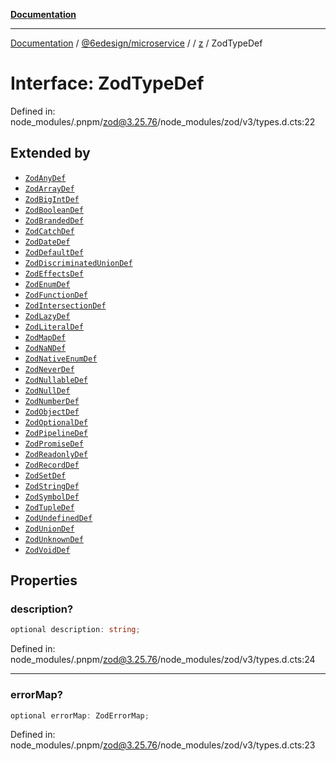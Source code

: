 [**Documentation**](../../../../../README.md)

***

[Documentation](../../../../../README.md) / [@6edesign/microservice](../../../README.md) / [](../../../README.md) / [z](../README.md) / ZodTypeDef

# Interface: ZodTypeDef

Defined in: node\_modules/.pnpm/zod@3.25.76/node\_modules/zod/v3/types.d.cts:22

## Extended by

- [`ZodAnyDef`](ZodAnyDef.md)
- [`ZodArrayDef`](ZodArrayDef.md)
- [`ZodBigIntDef`](ZodBigIntDef.md)
- [`ZodBooleanDef`](ZodBooleanDef.md)
- [`ZodBrandedDef`](ZodBrandedDef.md)
- [`ZodCatchDef`](ZodCatchDef.md)
- [`ZodDateDef`](ZodDateDef.md)
- [`ZodDefaultDef`](ZodDefaultDef.md)
- [`ZodDiscriminatedUnionDef`](ZodDiscriminatedUnionDef.md)
- [`ZodEffectsDef`](ZodEffectsDef.md)
- [`ZodEnumDef`](ZodEnumDef.md)
- [`ZodFunctionDef`](ZodFunctionDef.md)
- [`ZodIntersectionDef`](ZodIntersectionDef.md)
- [`ZodLazyDef`](ZodLazyDef.md)
- [`ZodLiteralDef`](ZodLiteralDef.md)
- [`ZodMapDef`](ZodMapDef.md)
- [`ZodNaNDef`](ZodNaNDef.md)
- [`ZodNativeEnumDef`](ZodNativeEnumDef.md)
- [`ZodNeverDef`](ZodNeverDef.md)
- [`ZodNullableDef`](ZodNullableDef.md)
- [`ZodNullDef`](ZodNullDef.md)
- [`ZodNumberDef`](ZodNumberDef.md)
- [`ZodObjectDef`](ZodObjectDef.md)
- [`ZodOptionalDef`](ZodOptionalDef.md)
- [`ZodPipelineDef`](ZodPipelineDef.md)
- [`ZodPromiseDef`](ZodPromiseDef.md)
- [`ZodReadonlyDef`](ZodReadonlyDef.md)
- [`ZodRecordDef`](ZodRecordDef.md)
- [`ZodSetDef`](ZodSetDef.md)
- [`ZodStringDef`](ZodStringDef.md)
- [`ZodSymbolDef`](ZodSymbolDef.md)
- [`ZodTupleDef`](ZodTupleDef.md)
- [`ZodUndefinedDef`](ZodUndefinedDef.md)
- [`ZodUnionDef`](ZodUnionDef.md)
- [`ZodUnknownDef`](ZodUnknownDef.md)
- [`ZodVoidDef`](ZodVoidDef.md)

## Properties

### description?

```ts
optional description: string;
```

Defined in: node\_modules/.pnpm/zod@3.25.76/node\_modules/zod/v3/types.d.cts:24

***

### errorMap?

```ts
optional errorMap: ZodErrorMap;
```

Defined in: node\_modules/.pnpm/zod@3.25.76/node\_modules/zod/v3/types.d.cts:23
